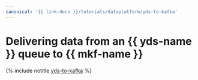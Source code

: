```yaml
---
canonical: '{{ link-docs }}/tutorials/dataplatform/yds-to-kafka'
---
```


# Delivering data from an {{ yds-name }} queue to {{ mkf-name }}

{% include notitle [yds-to-kafka](../../_tutorials/dataplatform/yds-to-kafka.md) %}